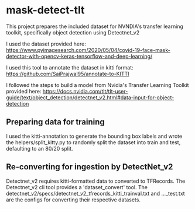 # mask-detect-tlt


This project prepares the included dataset for NVNDIA's transfer learning
toolkit, specifically object detection using Detectnet_v2

I used the dataset provided here: https://www.pyimagesearch.com/2020/05/04/covid-19-face-mask-detector-with-opencv-keras-tensorflow-and-deep-learning/

I used this tool to annotate the dataset in kitti format: https://github.com/SaiPrajwal95/annotate-to-KITTI

I followed the steps to build a model from Nvidia's Transfer Learning Toolkit provided here: https://docs.nvidia.com/tlt/tlt-user-guide/text/object_detection/detectnet_v2.html#data-input-for-object-detection

## Preparing data for training

I used the kitti-annotation to generate the bounding box labels and wrote the helpers/split_kitty.py to randomly split the dataset into train and test, defaulting to an 80/20 split.

## Re-converting for ingestion by DetectNet_v2

Detectnet_v2 requires kitti-formatted data to converted to TFRecords. The Detectnet_v2 cli tool provides a 'dataset_convert' tool. The detectnet_v2/specs/detectnet_v2_tfrecords_kitti_trainval.txt and ...\_test.txt are the configs for converting their respective datasets.


